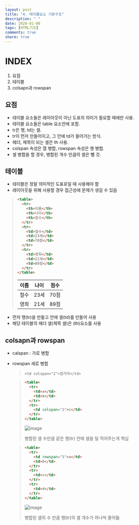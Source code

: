 ```yaml
---
layout: post
title: "4. 테이블요소 기본구조"
description: " "
date: 2020-01-06
tags: [HTML기초]
comments: true
share: true
---
```


# INDEX

1. 요점
2. 테이블
3. colsapn과 rowspan







## 요점

- 테이블 요소들은 레이아웃이 아닌 도표의 의미가     필요할 때에만 사용.
- 테이블 요소들은 table 요소안에 포함.
- tr은 행, td는 셀.
- tr이 먼저 만들어지고, 그 안에 td가     들어가는 방식.
- 헤더, 제목이 되는 셀은 th 사용.
- colspan 속성은 열 병합, rowspan     속성은 행 병합.
- 셀 병합을 할 경우, 병합된 개수 만큼의 셀은     뺄 것.



## 테이블

- 테이블은 정말 의미적인 도표로일 때 사용해야 함
- 레이아웃을 위해 사용할 경우 접근성에 문제가 생길 수 있음

> ```HTML
> <table>
>   <tr>
>     <th>이름</th>
>     <th>나이</th>
>     <th>점수</th>
>   </tr>
>   <tr>
>     <td>철수</td>
>     <td>23세</td>
>     <td>70점</td>
>   </tr>
>   <tr>
>     <td>영희</td>
>     <td>21세</td>
>     <td>89점</td>
>   </tr>
> </table>
> ```
>
> | **이름** | **나이** | **점수** |
> | -------- | -------- | -------- |
> | 철수     | 23세     | 70점     |
> | 영희     | 21세     | 89점     |

- 먼저 행(tr)을 만들고 안에 셀(td)를 만들어 사용
- 해당 테이블의 헤더 셀(제목 셀)은 (th)요소를 사용

## colsapn과 rowspan

- calspan : 가로 병합

- rowspan 세로 병합

  > `<td colspan="2">참가자</td>`

  > ```HTML
  > <table>
  >   <tr>
  >     <td>a</td>
  >     <td>b</td>
  >   </tr>
  >   <tr>
  >     <td colspan="2">c</td>
  >   </tr>
  > </table>
  > ```
  >
  > ![image](https://github.com/colinch4/colinch4.github.io/blob/master/_posts/2020/HTML/images/table_1.png?raw=true)
  >
  > 병합된 셀 수만큼 같은 행(tr) 안에 셀을 덜 적어주는게 핵심

  > ```HTML
  > <table>
  >   <tr>
  >     <td rowspan="3">a</td>
  >     <td>b</td>
  >   </tr>
  >   <tr>
  >     <td>c</td>
  >   </tr>
  >   <tr>
  >     <td>d</td>
  >   </tr>
  > </table>
  > 
  > ```
  >
  > ![image](https://github.com/colinch4/colinch4.github.io/blob/master/_posts/2020/HTML/images/table_2.png?raw=true)
  >
  > 병합된 셀의 수 만큼 행(tr)의 셀 개수가 하나씩 줄어듦



